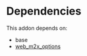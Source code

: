 # Dependencies

This addon depends on:

- base
- [web_m2x_options](../../odoo-bringout-oca-web-web_m2x_options)

